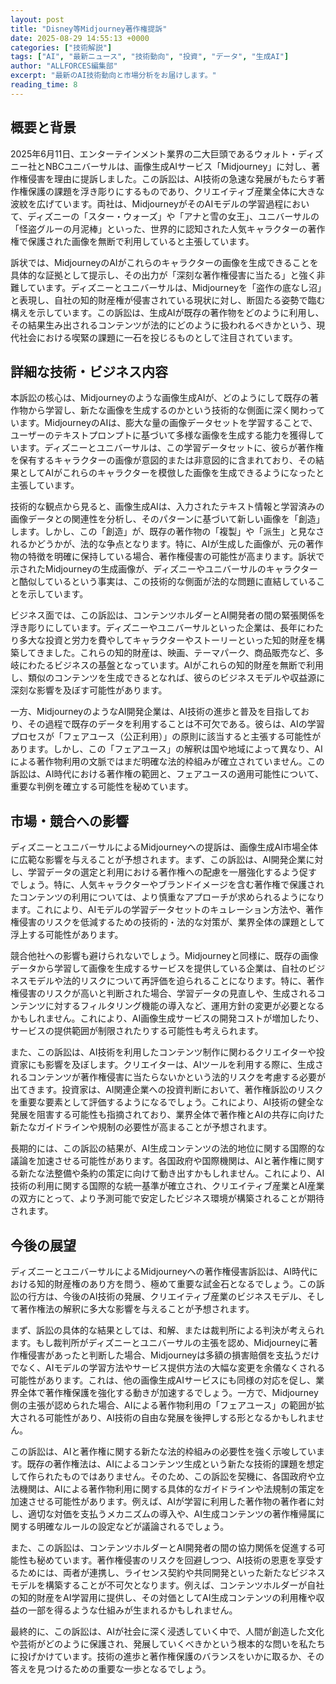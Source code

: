 ```yaml
---
layout: post
title: "Disney等Midjourney著作権提訴"
date: 2025-08-29 14:55:13 +0000
categories: ["技術解説"]
tags: ["AI", "最新ニュース", "技術動向", "投資", "データ", "生成AI"]
author: "ALLFORCES編集部"
excerpt: "最新のAI技術動向と市場分析をお届けします。"
reading_time: 8
---
```


## 概要と背景

2025年6月11日、エンターテインメント業界の二大巨頭であるウォルト・ディズニー社とNBCユニバーサルは、画像生成AIサービス「Midjourney」に対し、著作権侵害を理由に提訴しました。この訴訟は、AI技術の急速な発展がもたらす著作権保護の課題を浮き彫りにするものであり、クリエイティブ産業全体に大きな波紋を広げています。両社は、MidjourneyがそのAIモデルの学習過程において、ディズニーの「スター・ウォーズ」や「アナと雪の女王」、ユニバーサルの「怪盗グルーの月泥棒」といった、世界的に認知された人気キャラクターの著作権で保護された画像を無断で利用していると主張しています。

訴状では、MidjourneyのAIがこれらのキャラクターの画像を生成できることを具体的な証拠として提示し、その出力が「深刻な著作権侵害に当たる」と強く非難しています。ディズニーとユニバーサルは、Midjourneyを「盗作の底なし沼」と表現し、自社の知的財産権が侵害されている現状に対し、断固たる姿勢で臨む構えを示しています。この訴訟は、生成AIが既存の著作物をどのように利用し、その結果生み出されるコンテンツが法的にどのように扱われるべきかという、現代社会における喫緊の課題に一石を投じるものとして注目されています。

## 詳細な技術・ビジネス内容

本訴訟の核心は、Midjourneyのような画像生成AIが、どのようにして既存の著作物から学習し、新たな画像を生成するのかという技術的な側面に深く関わっています。MidjourneyのAIは、膨大な量の画像データセットを学習することで、ユーザーのテキストプロンプトに基づいて多様な画像を生成する能力を獲得しています。ディズニーとユニバーサルは、この学習データセットに、彼らが著作権を保有するキャラクターの画像が意図的または非意図的に含まれており、その結果としてAIがこれらのキャラクターを模倣した画像を生成できるようになったと主張しています。

技術的な観点から見ると、画像生成AIは、入力されたテキスト情報と学習済みの画像データとの関連性を分析し、そのパターンに基づいて新しい画像を「創造」します。しかし、この「創造」が、既存の著作物の「複製」や「派生」と見なされるかどうかが、法的な争点となります。特に、AIが生成した画像が、元の著作物の特徴を明確に保持している場合、著作権侵害の可能性が高まります。訴状で示されたMidjourneyの生成画像が、ディズニーやユニバーサルのキャラクターと酷似しているという事実は、この技術的な側面が法的な問題に直結していることを示しています。

ビジネス面では、この訴訟は、コンテンツホルダーとAI開発者の間の緊張関係を浮き彫りにしています。ディズニーやユニバーサルといった企業は、長年にわたり多大な投資と労力を費やしてキャラクターやストーリーといった知的財産を構築してきました。これらの知的財産は、映画、テーマパーク、商品販売など、多岐にわたるビジネスの基盤となっています。AIがこれらの知的財産を無断で利用し、類似のコンテンツを生成できるとなれば、彼らのビジネスモデルや収益源に深刻な影響を及ぼす可能性があります。

一方、MidjourneyのようなAI開発企業は、AI技術の進歩と普及を目指しており、その過程で既存のデータを利用することは不可欠である。彼らは、AIの学習プロセスが「フェアユース（公正利用）」の原則に該当すると主張する可能性があります。しかし、この「フェアユース」の解釈は国や地域によって異なり、AIによる著作物利用の文脈ではまだ明確な法的枠組みが確立されていません。この訴訟は、AI時代における著作権の範囲と、フェアユースの適用可能性について、重要な判例を確立する可能性を秘めています。

## 市場・競合への影響

ディズニーとユニバーサルによるMidjourneyへの提訴は、画像生成AI市場全体に広範な影響を与えることが予想されます。まず、この訴訟は、AI開発企業に対し、学習データの選定と利用における著作権への配慮を一層強化するよう促すでしょう。特に、人気キャラクターやブランドイメージを含む著作権で保護されたコンテンツの利用については、より慎重なアプローチが求められるようになります。これにより、AIモデルの学習データセットのキュレーション方法や、著作権侵害のリスクを低減するための技術的・法的な対策が、業界全体の課題として浮上する可能性があります。

競合他社への影響も避けられないでしょう。Midjourneyと同様に、既存の画像データから学習して画像を生成するサービスを提供している企業は、自社のビジネスモデルや法的リスクについて再評価を迫られることになります。特に、著作権侵害のリスクが高いと判断された場合、学習データの見直しや、生成されるコンテンツに対するフィルタリング機能の導入など、運用方針の変更が必要となるかもしれません。これにより、AI画像生成サービスの開発コストが増加したり、サービスの提供範囲が制限されたりする可能性も考えられます。

また、この訴訟は、AI技術を利用したコンテンツ制作に関わるクリエイターや投資家にも影響を及ぼします。クリエイターは、AIツールを利用する際に、生成されるコンテンツが著作権侵害に当たらないかという法的リスクを考慮する必要が出てきます。投資家は、AI関連企業への投資判断において、著作権訴訟のリスクを重要な要素として評価するようになるでしょう。これにより、AI技術の健全な発展を阻害する可能性も指摘されており、業界全体で著作権とAIの共存に向けた新たなガイドラインや規制の必要性が高まることが予想されます。

長期的には、この訴訟の結果が、AI生成コンテンツの法的地位に関する国際的な議論を加速させる可能性があります。各国政府や国際機関は、AIと著作権に関する新たな法整備や条約の策定に向けて動き出すかもしれません。これにより、AI技術の利用に関する国際的な統一基準が確立され、クリエイティブ産業とAI産業の双方にとって、より予測可能で安定したビジネス環境が構築されることが期待されます。

## 今後の展望

ディズニーとユニバーサルによるMidjourneyへの著作権侵害訴訟は、AI時代における知的財産権のあり方を問う、極めて重要な試金石となるでしょう。この訴訟の行方は、今後のAI技術の発展、クリエイティブ産業のビジネスモデル、そして著作権法の解釈に多大な影響を与えることが予想されます。

まず、訴訟の具体的な結果としては、和解、または裁判所による判決が考えられます。もし裁判所がディズニーとユニバーサルの主張を認め、Midjourneyに著作権侵害があったと判断した場合、Midjourneyは多額の損害賠償を支払うだけでなく、AIモデルの学習方法やサービス提供方法の大幅な変更を余儀なくされる可能性があります。これは、他の画像生成AIサービスにも同様の対応を促し、業界全体で著作権保護を強化する動きが加速するでしょう。一方で、Midjourney側の主張が認められた場合、AIによる著作物利用の「フェアユース」の範囲が拡大される可能性があり、AI技術の自由な発展を後押しする形となるかもしれません。

この訴訟は、AIと著作権に関する新たな法的枠組みの必要性を強く示唆しています。既存の著作権法は、AIによるコンテンツ生成という新たな技術的課題を想定して作られたものではありません。そのため、この訴訟を契機に、各国政府や立法機関は、AIによる著作物利用に関する具体的なガイドラインや法規制の策定を加速させる可能性があります。例えば、AIが学習に利用した著作物の著作者に対し、適切な対価を支払うメカニズムの導入や、AI生成コンテンツの著作権帰属に関する明確なルールの設定などが議論されるでしょう。

また、この訴訟は、コンテンツホルダーとAI開発者の間の協力関係を促進する可能性も秘めています。著作権侵害のリスクを回避しつつ、AI技術の恩恵を享受するためには、両者が連携し、ライセンス契約や共同開発といった新たなビジネスモデルを構築することが不可欠となります。例えば、コンテンツホルダーが自社の知的財産をAI学習用に提供し、その対価としてAI生成コンテンツの利用権や収益の一部を得るような仕組みが生まれるかもしれません。

最終的に、この訴訟は、AIが社会に深く浸透していく中で、人間が創造した文化や芸術がどのように保護され、発展していくべきかという根本的な問いを私たちに投げかけています。技術の進歩と著作権保護のバランスをいかに取るか、その答えを見つけるための重要な一歩となるでしょう。
